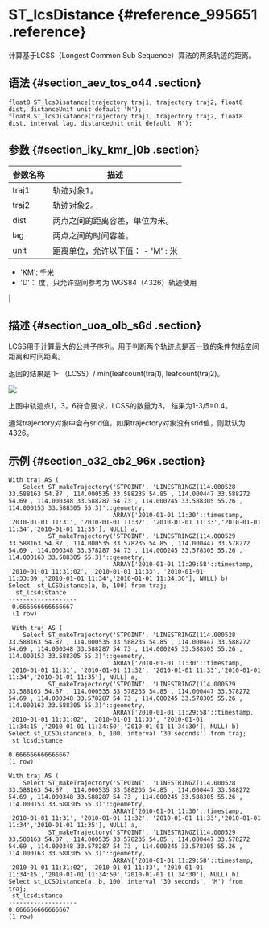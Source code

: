 # ST\_lcsDistance {#reference_995651 .reference}

计算基于LCSS（Longest Common Sub Sequence）算法的两条轨迹的距离。

## 语法 {#section_aev_tos_o44 .section}

``` {#codeblock_c4c_2uq_zpl}
float8 ST_lcsDisatance(trajectory traj1, trajectory traj2, float8 dist, distanceUnit unit default 'M');
float8 ST_lcsDisatance(trajectory traj1, trajectory traj2, float8 dist, interval lag, distanceUnit unit default 'M');
```

## 参数 {#section_iky_kmr_j0b .section}

|参数名称|描述|
|----|--|
|traj1|轨迹对象1。|
|traj2|轨迹对象2。|
|dist|两点之间的距离容差，单位为米。|
|lag|两点之间的时间容差。|
|unit|距离单位，允许以下值： -   'M' : 米
-   'KM': 千米
-   'D'： 度，只允许空间参考为 WGS84（4326）轨迹使用

 |

## 描述 {#section_uoa_olb_s6d .section}

LCSS用于计算最大的公共子序列。用于判断两个轨迹点是否一致的条件包括空间距离和时间距离。

返回的结果是 1- （LCSS）/ min\(leafcount\(traj1\), leafcount\(traj2\)。

![](http://static-aliyun-doc.oss-cn-hangzhou.aliyuncs.com/assets/img/803702/156326626550871_zh-CN.png)

上图中轨迹点1，3，6符合要求，LCSS的数量为3， 结果为1-3/5=0.4。

通常trajectory对象中会有srid值，如果trajectory对象没有srid值，则默认为4326。

## 示例 {#section_o32_cb2_96x .section}

``` {#codeblock_toh_jn7_ltb}
With traj AS (
    Select ST_makeTrajectory('STPOINT', 'LINESTRINGZ(114.000528 33.588163 54.87 , 114.000535 33.588235 54.85 , 114.000447 33.588272 54.69 , 114.000348 33.588287 54.73 , 114.000245 33.588305 55.26 , 114.000153 33.588305 55.3)'::geometry,
                             ARRAY['2010-01-01 11:30'::timestamp, '2010-01-01 11:31', '2010-01-01 11:32', '2010-01-01 11:33','2010-01-01 11:34','2010-01-01 11:35'], NULL) a,
           ST_makeTrajectory('STPOINT', 'LINESTRINGZ(114.000529 33.588163 54.87 , 114.000535 33.578235 54.85 , 114.000447 33.578272 54.69 , 114.000348 33.578287 54.73 , 114.000245 33.578305 55.26 , 114.000163 33.588305 55.3)'::geometry,
                             ARRAY['2010-01-01 11:29:58'::timestamp, '2010-01-01 11:31:02', '2010-01-01 11:33', '2010-01-01 11:33:09','2010-01-01 11:34','2010-01-01 11:34:30'], NULL) b)
Select  st_LCSDistance(a, b, 100) from traj;
  st_lcsdistance    
-------------------
 0.666666666666667
 (1 row)

 With traj AS (
    Select ST_makeTrajectory('STPOINT', 'LINESTRINGZ(114.000528 33.588163 54.87 , 114.000535 33.588235 54.85 , 114.000447 33.588272 54.69 , 114.000348 33.588287 54.73 , 114.000245 33.588305 55.26 , 114.000153 33.588305 55.3)'::geometry,
                             ARRAY['2010-01-01 11:30'::timestamp, '2010-01-01 11:31', '2010-01-01 11:32', '2010-01-01 11:33','2010-01-01 11:34','2010-01-01 11:35'], NULL) a,
           ST_makeTrajectory('STPOINT', 'LINESTRINGZ(114.000529 33.588163 54.87 , 114.000535 33.578235 54.85 , 114.000447 33.578272 54.69 , 114.000348 33.578287 54.73 , 114.000245 33.578305 55.26 , 114.000163 33.588305 55.3)'::geometry,
                             ARRAY['2010-01-01 11:29:58'::timestamp, '2010-01-01 11:31:02', '2010-01-01 11:33', '2010-01-01 11:34:15','2010-01-01 11:34:50','2010-01-01 11:34:30'], NULL) b)
Select st_LCSDistance(a, b, 100, interval '30 seconds') from traj;
 st_lcsdistance   
-------------------
0.666666666666667 
(1 row)

With traj AS (
    Select ST_makeTrajectory('STPOINT', 'LINESTRINGZ(114.000528 33.588163 54.87 , 114.000535 33.588235 54.85 , 114.000447 33.588272 54.69 , 114.000348 33.588287 54.73 , 114.000245 33.588305 55.26 , 114.000153 33.588305 55.3)'::geometry,
                             ARRAY['2010-01-01 11:30'::timestamp, '2010-01-01 11:31', '2010-01-01 11:32', '2010-01-01 11:33','2010-01-01 11:34','2010-01-01 11:35'], NULL) a,
           ST_makeTrajectory('STPOINT', 'LINESTRINGZ(114.000529 33.588163 54.87 , 114.000535 33.578235 54.85 , 114.000447 33.578272 54.69 , 114.000348 33.578287 54.73 , 114.000245 33.578305 55.26 , 114.000163 33.588305 55.3)'::geometry,
                             ARRAY['2010-01-01 11:29:58'::timestamp, '2010-01-01 11:31:02', '2010-01-01 11:33', '2010-01-01 11:34:15','2010-01-01 11:34:50','2010-01-01 11:34:30'], NULL) b)
Select st_LCSDistance(a, b, 100, interval '30 seconds', 'M') from traj;
 st_lcsdistance   
-------------------
0.666666666666667 
(1 row)
```


